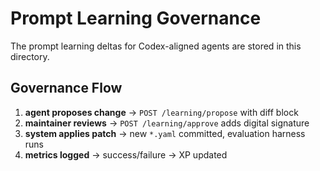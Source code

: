 # Prompt Learning Governance

The prompt learning deltas for Codex-aligned agents are stored in this directory.

## Governance Flow

1. **agent proposes change** → `POST /learning/propose` with diff block
2. **maintainer reviews** → `POST /learning/approve` adds digital signature
3. **system applies patch** → new `*.yaml` committed, evaluation harness runs
4. **metrics logged** → success/failure → XP updated
